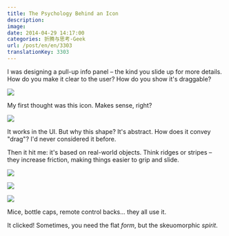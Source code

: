 ```yaml
---
title: The Psychology Behind an Icon
description:
image:
date: 2014-04-29 14:17:00
categories: 折腾与思考-Geek
url: /post/en/en/3303
translationKey: 3303
---
```


I was designing a pull-up info panel – the kind you slide up for more details. How do you make it clear to the user? How do you show it's draggable?

![](https://cdn.victor42.work/posts/2014-04/04-29/1.png)

My first thought was this icon. Makes sense, right?

![](https://cdn.victor42.work/posts/2014-04/04-29/2.png)

It works in the UI. But why this shape? It's abstract. How does it convey "drag"? I'd never considered it before.

Then it hit me: it's based on real-world objects. Think ridges or stripes – they increase friction, making things easier to grip and slide.

![](https://cdn.victor42.work/posts/2014-04/04-29/3.jpg)

![](https://cdn.victor42.work/posts/2014-04/04-29/4.jpg)

![](https://cdn.victor42.work/posts/2014-04/04-29/5.jpg)

Mice, bottle caps, remote control backs... they all use it.

It clicked! Sometimes, you need the flat *form*, but the skeuomorphic *spirit*.